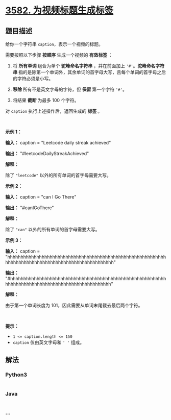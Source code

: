 # [3582. 为视频标题生成标签](https://leetcode.cn/problems/generate-tag-for-video-caption)

## 题目描述

<!-- 这里写题目描述 -->

<p>给你一个字符串 <code><font face="monospace">caption</font></code>，表示一个视频的标题。</p>

<p>需要按照以下步骤&nbsp;<strong>按顺序&nbsp;</strong>生成一个视频的&nbsp;<strong>有效标签&nbsp;</strong>：</p>

<ol>
	<li>
	<p>将 <strong>所有单词&nbsp;</strong>组合为单个&nbsp;<strong>驼峰命名字符串</strong> ，并在前面加上 <code>'#'</code>。<strong>驼峰命名字符串&nbsp;</strong>指的是除第一个单词外，其余单词的首字母大写，且每个单词的首字母之后的字符必须是小写。</p>
	</li>
	<li>
	<p><b>移除&nbsp;</b>所有不是英文字母的字符，但<strong> 保留&nbsp;</strong>第一个字符 <code>'#'</code>。</p>
	</li>
	<li>
	<p>将结果&nbsp;<strong>截断&nbsp;</strong>为最多 100 个字符。</p>
	</li>
</ol>

<p>对 <code>caption</code> 执行上述操作后，返回生成的&nbsp;<strong>标签&nbsp;</strong>。</p>

<p>&nbsp;</p>

<p><strong class="example">示例 1：</strong></p>

<div class="example-block">
<p><strong>输入：</strong> <span class="example-io">caption = "Leetcode daily streak achieved"</span></p>

<p><strong>输出：</strong> <span class="example-io">"#leetcodeDailyStreakAchieved"</span></p>

<p><strong>解释：</strong></p>

<p>除了 <code>"leetcode"</code> 以外的所有单词的首字母需要大写。</p>
</div>

<p><strong class="example">示例 2：</strong></p>

<div class="example-block">
<p><strong>输入：</strong> <span class="example-io">caption = "can I Go There"</span></p>

<p><strong>输出：</strong> <span class="example-io">"#canIGoThere"</span></p>

<p><strong>解释：</strong></p>

<p>除了 <code>"can"</code> 以外的所有单词的首字母需要大写。</p>
</div>

<p><strong class="example">示例 3：</strong></p>

<div class="example-block">
<p><strong>输入：</strong> <span class="example-io">caption = "hhhhhhhhhhhhhhhhhhhhhhhhhhhhhhhhhhhhhhhhhhhhhhhhhhhhhhhhhhhhhhhhhhhhhhhhhhhhhhhhhhhhhhhhhhhhhhhhhhhhh"</span></p>

<p><strong>输出：</strong> <span class="example-io">"#hhhhhhhhhhhhhhhhhhhhhhhhhhhhhhhhhhhhhhhhhhhhhhhhhhhhhhhhhhhhhhhhhhhhhhhhhhhhhhhhhhhhhhhhhhhhhhhhhhh"</span></p>

<p><strong>解释：</strong></p>

<p>由于第一个单词长度为 101，因此需要从单词末尾截去最后两个字符。</p>
</div>

<p>&nbsp;</p>

<p><strong>提示：</strong></p>

<ul>
	<li><code>1 &lt;= caption.length &lt;= 150</code></li>
	<li><code>caption</code> 仅由英文字母和 <code>' '</code> 组成。</li>
</ul>


## 解法

<!-- 这里可写通用的实现逻辑 -->

<!-- tabs:start -->

### **Python3**

<!-- 这里可写当前语言的特殊实现逻辑 -->

```python

```

### **Java**

<!-- 这里可写当前语言的特殊实现逻辑 -->

```java

```

### **...**

```

```

<!-- tabs:end -->
